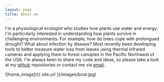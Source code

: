 ```yaml
---
layout: page
title: About me
---
```


I'm a physiological ecologist who studies how plants use water and energy. I'm particularly interested in understanding how plants survive in challenging environments. For example, how do trees cope with prolongued drought? What about infection by disease? Most recently been developing tools to better measure water loss from leaves using thermal infrared cameras and applying them to forest canopies in the Pacific Northwest of the USA. I'm always keen to share my code and ideas, so please take a look at my [github](https://github.com/pageg/) repositories or contact me via [email](https://pageg.github.io/contact/).

![home_image]({{ site.url }}/images/boat.jpg)
